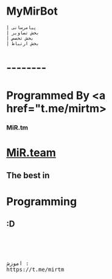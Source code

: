 # MyMirBot
    | پیامرسانی
    | بخش تصاویر
    | بخش تخصص
    | بخش ارتباط
# --------
# Programmed By <a href="t.me/mirtm><h3>MiR.tm</h3></a>
<a href="telegram.me/MirTM"><h1>MiR.team</h1></a>
<h2>The best in </h2><h1>Programming</h1><h2> :D</h2><br><br><br>
<pre>
اموزش :
https://t.me/mirtm
</pre>
